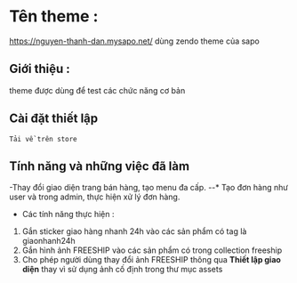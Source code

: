 # Tên theme : 
https://nguyen-thanh-dan.mysapo.net/ dùng zendo theme của sapo
    
## Giới thiệu :
theme được dùng để test các chức năng cơ bản

## Cài đặt thiết lập 
    Tải về trên store

## Tính năng và những việc đã làm
-Thay đổi giao diện trang bán hàng, tạo menu đa cấp.
--* Tạo đơn hàng như user và trong admin, thực hiện xử lý đơn hàng.
- Các tính năng thực hiện :
1. Gắn sticker giao hàng nhanh 24h vào các sản phẩm có tag là giaonhanh24h
2. Gắn hình ảnh FREESHIP vào các sản phẩm có trong collection freeship
3. Cho phép người dùng thay đổi ảnh FREESHIP thông qua **Thiết lập giao diện** thay vì sử dụng ảnh cố định trong thư mục assets